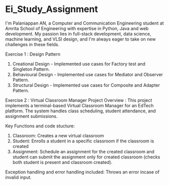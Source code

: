 # Ei_Study_Assignment

I'm Palaniappan AN, a Computer and Communication Engineering student at Amrita School of Engineering with expertise in Python, Java and web development. My passion lies in full-stack development, data science, machine learning, and VLSI design, and I'm always eager to take on new challenges in these fields.

Exercise 1 :
Design Pattern
   1. Creational Design - Implemented use cases for Factory test and Singleton Pattern.
   2. Behavioural Design - Implemented use cases for Mediator and Observer Pattern.
   3. Structural Design - Implemented use cases for Composite and Adapter Pattern.

Exercise 2 : 
Virtual Classroom Manager 
Project Overview :
This project implements a terminal-based Virtual Classroom Manager for an EdTech platform. The system handles class scheduling, student attendance, and assignment submissions.

Key Functions and code stucture:
1. Classroom: Creates a new virtual classroom
2. Student: Enrolls a student in a specific classroom if the classroom is created
3. Assignment: Schedule an assignment for the created classroom and student can submit the assignment only for created classroom (checks both student is present and classroom created).

Exception handling and error handling included: Throws an error incase of invalid input.
